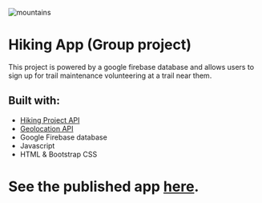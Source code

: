 ![mountains](https://images.pexels.com/photos/462044/pexels-photo-462044.jpeg?auto=compress&cs=tinysrgb&dpr=2&w=500)
# Hiking App (Group project)
This project is powered by a google firebase database and allows users to sign up for trail maintenance volunteering at a trail near them.

## Built with:
* [Hiking Project API](https://www.hikingproject.com/data)
* [Geolocation API](https://developer.mozilla.org/en-US/docs/Web/API/Geolocation_API)
* Google Firebase database
* Javascript
* HTML & Bootstrap CSS

# See the published app [here](https://elmather89.github.io/Project1/).